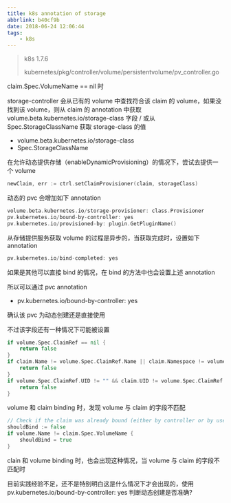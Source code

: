 ```yaml
---
title: k8s annotation of storage
abbrlink: b40cf9b
date: 2018-06-24 12:06:44
tags:
    - k8s
---
```


> k8s 1.7.6
>
> kubernetes/pkg/controller/volume/persistentvolume/pv_controller.go

claim.Spec.VolumeName == nil 时

storage-controller 会从已有的 volume 中查找符合该 claim 的 volume，如果没找到该 volume，则从 claim 的 annotation 中获取 volume.beta.kubernetes.io/storage-class 字段 / 或从 Spec.StorageClassName 获取 storage-class 的值

* volume.beta.kubernetes.io/storage-class
* Spec.StorageClassName

在允许动态提供存储（enableDynamicProvisioning）的情况下，尝试去提供一个 volume

```go
newClaim, err := ctrl.setClaimProvisioner(claim, storageClass)
```

动态的 pvc 会增加如下 annotation

```go
volume.beta.kubernetes.io/storage-provisioner: class.Provisioner
pv.kubernetes.io/bound-by-controller: yes
pv.kubernetes.io/provisioned-by: plugin.GetPluginName()
```

从存储提供服务获取 volume 的过程是异步的，当获取完成时，设置如下 annotation

```go
pv.kubernetes.io/bind-completed: yes
```

如果是其他可以直接 bind 的情况，在 bind 的方法中也会设置上述 annotation

所以可以通过 pvc annotation

* pv.kubernetes.io/bound-by-controller: yes

确认该 pvc 为动态创建还是直接使用

不过该字段还有一种情况下可能被设置

```go
if volume.Spec.ClaimRef == nil {
    return false
}
if claim.Name != volume.Spec.ClaimRef.Name || claim.Namespace != volume.Spec.ClaimRef.Namespace {
    return false
}
if volume.Spec.ClaimRef.UID != "" && claim.UID != volume.Spec.ClaimRef.UID {
    return false
}
```

volume 和 claim binding 时，发现 volume 与 claim 的字段不匹配

```go
// Check if the claim was already bound (either by controller or by user)
shouldBind := false
if volume.Name != claim.Spec.VolumeName {
    shouldBind = true
}
```

clain 和 volume binding 时，也会出现这种情况，当 volume 与 claim 的字段不匹配时

目前实践经验不足，还不是特别明白这是什么情况下才会出现的，使用 pv.kubernetes.io/bound-by-controller: yes 判断动态创建是否准确?
